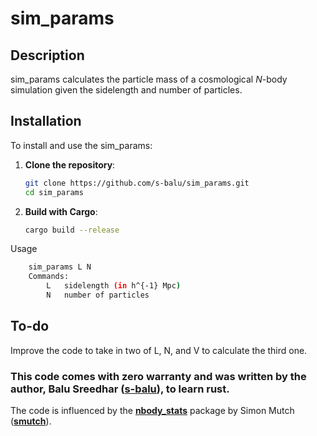 # sim_params

## Description

sim_params calculates the particle mass of a cosmological *N*-body simulation given the sidelength and number of particles.

## Installation

To install and use the sim_params:

1. **Clone the repository**:
   ```bash
   git clone https://github.com/s-balu/sim_params.git
   cd sim_params
   ```
2. **Build with Cargo**:
   ```bash
   cargo build --release
   ```
Usage
```bash
    sim_params L N 
    Commands:
        L   sidelength (in h^{-1} Mpc)
        N   number of particles
```
## To-do
Improve the code to take in two of L, N, and V to calculate the third one.

### This code comes with zero warranty and was written by the author, Balu Sreedhar (**[s-balu](https://github.com/s-balu)**), to learn rust.
The code is influenced by the **[nbody_stats](https://github.com/smutch/nbody_stats)** package by Simon Mutch (**[smutch](https://github.com/smutch)**).
